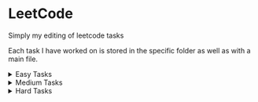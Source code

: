 # LeetCode
Simply my editing of leetcode tasks

Each task I have worked on is stored in the specific folder as well as with a main file.

<details><summary>Easy Tasks</summary>
<p>

| Task | Solved | Description |
|:--|:------------:|--|
|   |              |  |
|   |              |  |
|   |              |  |
|   |              |  |
|   |              |  |
|   |              |  |
|   |              |  |

</p>
</details>

<details><summary>Medium Tasks</summary>
<p>

| Task | Solved | Description |
|:--|:------------:|--|
|   |              |  |
|   |              |  |
|   |              |  |
|   |              |  |
|   |              |  |
|   |              |  |
|   |              |  |

</p>
</details>

<details><summary>Hard Tasks</summary>
<p>

| Task | Solved | Description |
|:-----|:------:|-------------|
|      |        |             |
|      |        |             |
|      |        |             |
|      |        |             |
|      |        |             |
|      |        |             |
|      |        |             |

</p>
</details>